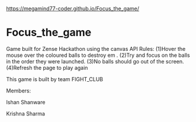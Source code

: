 
https://megamind77-coder.github.io/Focus_the_game/


# Focus_the_game
Game built for Zense Hackathon using the canvas API 
Rules:
(1)Hover the mouse over the coloured balls to destroy em .
(2)Try and focus on the balls in the order they were launched.
(3)No balls should go out of the screen.
(4)Refresh the page to play again 

This game is built by team FIGHT_CLUB 


Members:

Ishan Shanware 


Krishna Sharma 
